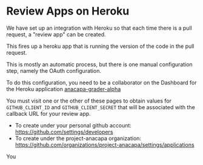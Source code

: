 # Review Apps on Heroku

We have set up an integration with Heroku so that each time there is a pull request, a "review app" can be created.

This fires up a heroku app that is running the version of the code in the pull request.

This is mostly an automatic process, but there is one manual configuration step, namely the OAuth configuration.

To do this configuration, you need to be a collaborator on the Dashboard for the Heroku application [anacapa-grader-alpha](https://dashboard.heroku.com/apps/anacapa-grader-alpha/resources)

You must visit one or the other of these pages to obtain values for `GITHUB_CLIENT_ID` and `GITHUB_CLIENT_SECRET` that will be associated with the callback URL for your review app.

* To create under your personal github account: https://github.com/settings/developers
* To create under the project-anacapa organization: https://github.com/organizations/project-anacapa/settings/applications

You 
